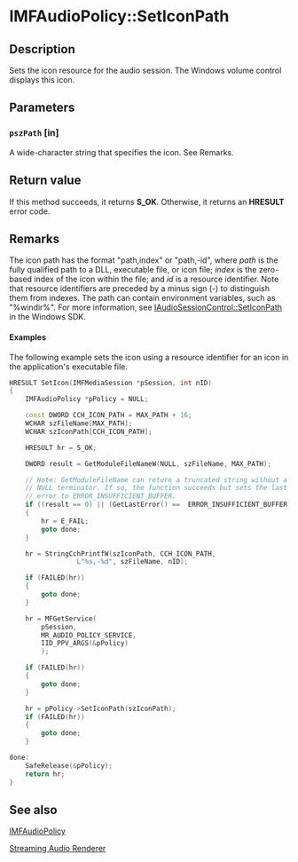 # IMFAudioPolicy::SetIconPath

## Description

Sets the icon resource for the audio session. The Windows volume control displays this icon.

## Parameters

### `pszPath` [in]

A wide-character string that specifies the icon. See Remarks.

## Return value

If this method succeeds, it returns **S_OK**. Otherwise, it returns an **HRESULT** error code.

## Remarks

The icon path has the format "path,index" or "path,-id", where *path* is the fully qualified path to a DLL, executable file, or icon file; *index* is the zero-based index of the icon within the file; and *id* is a resource identifier. Note that resource identifiers are preceded by a minus sign (-) to distinguish them from indexes. The path can contain environment variables, such as "%windir%". For more information, see [IAudioSessionControl::SetIconPath](https://learn.microsoft.com/windows/desktop/api/audiopolicy/nf-audiopolicy-iaudiosessioncontrol-seticonpath) in the Windows SDK.

#### Examples

The following example sets the icon using a resource identifier for an icon in the application's executable file.

```cpp
HRESULT SetIcon(IMFMediaSession *pSession, int nID)
{
    IMFAudioPolicy *pPolicy = NULL;

    const DWORD CCH_ICON_PATH = MAX_PATH + 16;
    WCHAR szFileName[MAX_PATH];
    WCHAR szIconPath[CCH_ICON_PATH];

    HRESULT hr = S_OK;

    DWORD result = GetModuleFileNameW(NULL, szFileName, MAX_PATH);

    // Note: GetModuleFileName can return a truncated string without a
    // NULL terminator. If so, the function succeeds but sets the last
    // error to ERROR_INSUFFICIENT_BUFFER.
    if ((result == 0) || (GetLastError() ==  ERROR_INSUFFICIENT_BUFFER))
    {
        hr = E_FAIL;
        goto done;
    }

    hr = StringCchPrintfW(szIconPath, CCH_ICON_PATH,
                 L"%s,-%d", szFileName, nID);

    if (FAILED(hr))
    {
        goto done;
    }

    hr = MFGetService(
        pSession,
        MR_AUDIO_POLICY_SERVICE,
        IID_PPV_ARGS(&pPolicy)
        );

    if (FAILED(hr))
    {
        goto done;
    }

    hr = pPolicy->SetIconPath(szIconPath);
    if (FAILED(hr))
    {
        goto done;
    }

done:
    SafeRelease(&pPolicy);
    return hr;
}

```

## See also

[IMFAudioPolicy](https://learn.microsoft.com/windows/desktop/api/mfidl/nn-mfidl-imfaudiopolicy)

[Streaming Audio Renderer](https://learn.microsoft.com/windows/desktop/medfound/streaming-audio-renderer)